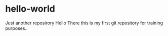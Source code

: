 # hello-world
Just another reposirory
Hello There this is my first git repository for training purposes..

